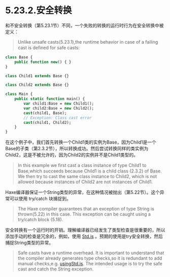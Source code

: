 # 5.23.2.安全转换

和不安全转换（第5.23.1节）不同，一个失败的转换的运行时行为在安全转换中被定义：

> Unlike unsafe casts(5.23.1),the runtime behavior in case of a failing cast is deﬁned for safe casts:

```haxe
class Base { 
    public function new() { } 
} 

class Child1 extends Base {} 

class Child2 extends Base {} 

class Main { 
    public static function main() { 
        var child1:Base = new Child1(); 
        var child2:Base = new Child2(); 
        cast(child1, Base); 
        // Exception: Class cast error 
        cast(child1, Child2); 
    } 
} 
```

在这个例子中，我们首先转换一个Child1类的实例为Base，因为Child1是一个Base的子类（第2.3.2节），所以转换成功。然后尝试转换同样的类实例为 Child2，这是不被允许的，因为Child2的实例并不是Child1类型的。

> In this example we ﬁrst cast a class instance of type Child1 to Base,which succeeds because Child1 is a child class (2.3.2) of Base. We then try to cast the same class instance to Child2, which is not allowed because instances of Child2 are not instances of Child1.

Haxe编译器保证一个String类型的异常，在这种情况被抛出（第5.22节）。这个异常可以使用 try/catch 块捕捉到。

> The Haxe compiler guarantees that an exception of type String is thrown(5.22) in this case. This exception can be caught using a try/catch block (5.18).

安全转换有一个运行时的开销。理解编译器已经发生了类型检查是很重要的，所以添加手动的检查是冗余的，例如，使用 [Std.is](http://std.is/) 。预期的使用是try安全转换，然后捕捉String类型的异常。

> Safe casts have a runtime overhead. It is important to understand that the compiler already generates type checks,so it is redundant to add manual checks,e.g. [usingStd.is](http://usingstd.is/). The intended usage is to try the safe cast and catch the String exception.